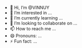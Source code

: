 - 👋 Hi, I’m @VINNUY
- 👀 I’m interested in ...
- 🌱 I’m currently learning ...
- 💞️ I’m looking to collaborate on ...
- 📫 How to reach me ...
- 😄 Pronouns: ...
- ⚡ Fun fact: ...

<!---
VINNUY/VINNUY is a ✨ special ✨ repository because its `README.md` (this file) appears on your GitHub profile.
You can click the Preview link to take a look at your changes.
--->
